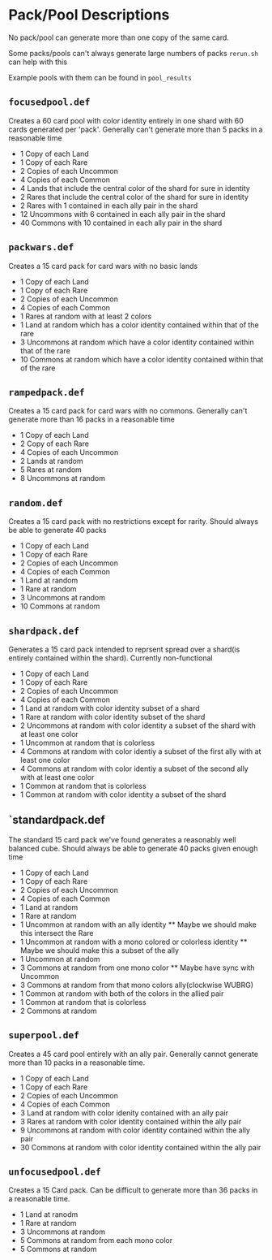 # Pack/Pool Descriptions
No pack/pool can generate more than one copy of the same card.

Some packs/pools can't always generate large numbers of packs `rerun.sh` can help with this

Example pools with them can be found in `pool_results`

## `focusedpool.def`
Creates a 60 card pool with color identity entirely in one shard with 60 cards generated per 'pack'.
Generally can't generate more than 5 packs in a reasonable time
* 1 Copy of each Land
* 1 Copy of each Rare
* 2 Copies of each Uncommon
* 4 Copies of each Common
* 4 Lands that include the central color of the shard for sure in identity
* 2 Rares that include the central color of the shard for sure in identity
* 2 Rares with 1 contained in each ally pair in the shard
* 12 Uncommons with 6 contained in each ally pair in the shard
* 40 Commons with 10 contained in each ally pair in the shard

## `packwars.def`
Creates a 15 card pack for card wars with no basic lands
* 1 Copy of each Land
* 1 Copy of each Rare
* 2 Copies of each Uncommon
* 4 Copies of each Common
* 1 Rares at random with at least 2 colors
* 1 Land at random which has a color identity contained within that of the rare
* 3 Uncommons at random which have a color identity contained within that of the rare
* 10 Commons at random which have a color identity contained within that of the rare

## `rampedpack.def`
Creates a 15 card pack for card wars with no commons.
Generally can't generate more than 16 packs in a reasonable time
* 1 Copy of each Land
* 2 Copy of each Rare
* 4 Copies of each Uncommon
* 2 Lands at random
* 5 Rares at random
* 8 Uncommons at random

## `random.def`
Creates a 15 card pack with no restrictions except for rarity. Should always be able to generate 40 packs
* 1 Copy of each Land
* 1 Copy of each Rare
* 2 Copies of each Uncommon
* 4 Copies of each Common
* 1 Land at random
* 1 Rare at random
* 3 Uncommons at random
* 10 Commons at random

## `shardpack.def`
Generates a 15 card pack intended to reprsent spread over a shard(is entirely contained within the shard).
Currently non-functional
* 1 Copy of each Land
* 1 Copy of each Rare
* 2 Copies of each Uncommon
* 4 Copies of each Common
* 1 Land at random with color identity subset of a shard
* 1 Rare at random with color identity subset of the shard
* 2 Uncommons at random with color identity a subset of the shard with at least one color
* 1 Uncommon at random that is colorless
* 4 Commons at random with color identiy a subset of the first ally with at least one color
* 4 Commons at random with color identiy a subset of the second ally with at least one color
* 1 Common at random that is colorless
* 1 Common at random with color identity a subset of the shard

## `standardpack.def
The standard 15 card pack we've found generates a reasonably well balanced cube.
Should always be able to generate 40 packs given enough time
* 1 Copy of each Land
* 1 Copy of each Rare
* 2 Copies of each Uncommon
* 4 Copies of each Common
* 1 Land at random
* 1 Rare at random
* 1 Uncommon at random with an ally identity
** Maybe we should make this intersect the Rare
* 1 Uncommon at random with a mono colored or colorless identity
** Maybe we should make this a subset of the ally
* 1 Uncommon at random
* 3 Commons at random from one mono color
** Maybe have sync with Uncommon
* 3 Commons at random from that mono colors ally(clockwise WUBRG)
* 1 Common at random with both of the colors in the allied pair
* 1 Common at random that is colorless
* 2 Commons at random

## `superpool.def`
Creates a 45 card pool entirely with an ally pair. Generally cannot generate more than 10 packs in a reasonable time.
* 1 Copy of each Land
* 1 Copy of each Rare
* 2 Copies of each Uncommon
* 4 Copies of each Common
* 3 Land at random with color idenity contained with an ally pair
* 3 Rares at random with color identity contained within the ally pair
* 9 Uncommons at random with color identity contained within the ally pair
* 30 Commons at random with color identity contained within the ally pair

## `unfocusedpool.def`
Creates a 15 Card pack. Can be difficult to generate more than 36 packs in a reasonable time.
* 1 Land at ranodm
* 1 Rare at random
* 3 Uncommons at random
* 5 Commons at random from each mono color
* 5 Commons at random
